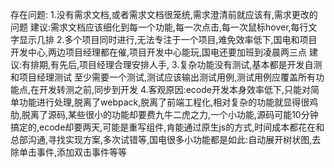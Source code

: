存在问题: 
  1.没有需求文档,或者需求文档很笼统,需求澄清前就应该有,需求更改的问题
    建议:需求文档应该细化到每一个功能,每一次点击,每一次鼠标hover,每行文字显示几排
  2.多个项目同时进行,无法专注于一个项目,难免效率低下,国电和项目开发中心,两边项目经理都在催,项目开发中心能玩,国电还要加班到凌晨两三点
    建议:有排期,有先后,项目经理合理安排人手,
  3.复杂功能没有测试,基本都是开发自测和项目经理测试
    至少需要一个测试,测试应该输出测试用例,测试用例应覆盖所有功能点,在开发转测之前,同步到开发
  4.客观原因:ecode开发本身效率低下,只能对简单功能进行处理,脱离了webpack,脱离了前端工程化,相对复杂的功能就显得很鸡肋,脱离了源码,某些很小的功能却要费九牛二虎之力,一个小功能,源码可能10分钟搞定的,ecode却要两天,可能是重写组件,肯能通过原生js的方式,时间成本都花在和总部沟通,寻找实现方案,多次试错等,国电很多小功能都是如此:自动展开树状图,去除单击事件,添加双击事件等等